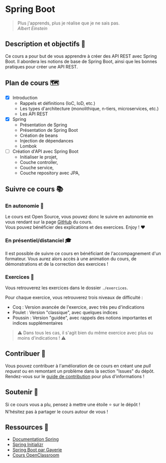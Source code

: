 # Spring Boot

> Plus j'apprends, plus je réalise que je ne sais pas.  
> *Albert Einstein*

## Description et objectifs 🎯

Ce cours a pour but de vous apprendre à créer des API REST avec Spring Boot.
Il abordera les notions de base de Spring Boot, ainsi que les bonnes pratiques pour créer une API REST.

## Plan de cours 🗺️

- [x] Introduction
    - Rappels et définitions (IoC, IoD, etc.)
    - Les types d'architecture (monolithique, n-tiers, microservices, etc.)
    - Les API REST
- [x] Spring
  - Présentation de Spring
  - Présentation de Spring Boot
  - Création de beans
  - Injection de dépendances
  - Lombok
- [ ] Création d'API avec Spring Boot
  - Initialiser le projet,
  - Couche controller,
  - Couche service,
  - Couche repository avec JPA,



## Suivre ce cours 📚

### En autonomie 🚀

Le cours est Open Source, vous pouvez donc le suivre en autonomie en vous rendant sur la page [GitHub]() du cours.  
Vous pouvez bénéficier des explications et des exercices. Enjoy ! ❤️

### En présentiel/distanciel 🎓

Il est possible de suivre ce cours en bénéficiant de l'accompagnement d'un formateur.
Vous aurez alors accès à une animation du cours, de démonstrations et de la correction des exercices !

### Exercices 💪

Vous retrouverez les exercices dans le dossier `./exercices`.

Pour chaque exercice, vous retrouverez trois niveaux de difficulté : 
- Coq : Version avancée de l'exercice, avec très peu d'indications
- Poulet : Version "classique", avec quelques indices
- Poussin : Version "guidée", avec rappels des notions importantes et indices supplémentaires

> ⚠️ Dans tous les cas, il s'agit bien du même exercice avec plus ou moins d'indications ! ⚠️

## Contribuer 🤝

Vous pouvez contribuer à l'amélioration de ce cours en créant une *pull request* ou en remontant un problème dans la section "Issues" du dépôt.  
Rendez-vous sur le [guide de contribution](./CONTRIBUTING.md) pour plus d'informations !

## Soutenir 🫶

Si ce cours vous a plu, pensez à mettre une étoile ⭐ sur le dépôt !  
N'hésitez pas à partager le cours autour de vous !

## Ressources 👜

- [Documentation Spring](https://spring.io/)
- [Spring Initializr](https://start.spring.io/)
- [Spring Boot  par Gayerie](https://gayerie.dev/docs/spring/spring/introduction.html)
- [Cours OpenClassroom](https://openclassrooms.com/fr/courses/6900101-creez-une-application-java-avec-spring-boot)
